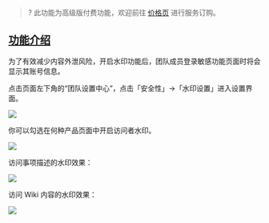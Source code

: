 >? 此功能为高级版付费功能，欢迎前往 [价格页](https://coding.net/pricing) 进行服务订购。

## [功能介绍](#intro)

为了有效减少内容外泄风险，开启水印功能后，团队成员登录敏感功能页面时将会显示其账号信息。

点击页面左下角的“团队设置中心”，点击「安全性」→「水印设置」进入设置界面。

![](https://help-assets.codehub.cn/enterprise/20220908114640.png)

你可以勾选在何种产品页面中开启访问者水印。

![](https://help-assets.codehub.cn/enterprise/20220908114711.png)

访问事项描述的水印效果：

![](https://help-assets.codehub.cn/enterprise/20220908114753.png)

访问 Wiki 内容的水印效果：

![](https://help-assets.codehub.cn/enterprise/20220908114831.png)
